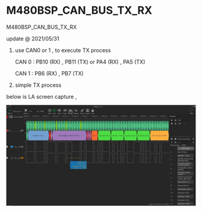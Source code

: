 # M480BSP_CAN_BUS_TX_RX
 M480BSP_CAN_BUS_TX_RX

update @ 2021/05/31

1. use CAN0 or 1 , to execute TX process

	CAN 0 : PB10 (RX) , PB11 (TX) or PA4 (RX) , PA5 (TX)
	
	CAN 1 : PB6 (RX) , PB7 (TX)

2. simple TX process

below is LA screen capture , 

![image](https://github.com/released/M480BSP_CAN_BUS_TX_RX/blob/main/CAN_Tx.jpg)


